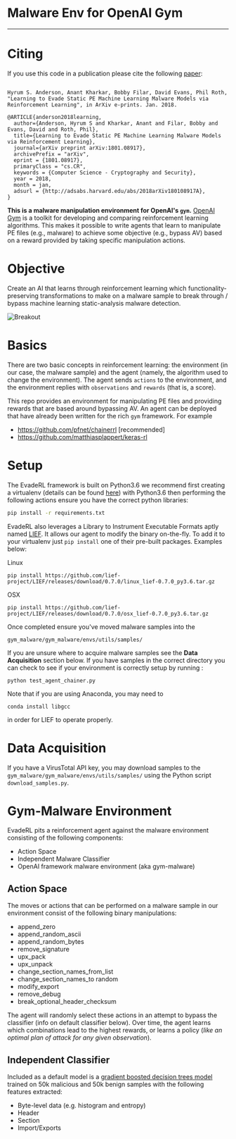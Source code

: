 # Malware Env for OpenAI Gym
**************************
Citing
======

If you use this code in a publication please cite the following [paper](https://arxiv.org/abs/1801.08917):

```

Hyrum S. Anderson, Anant Kharkar, Bobby Filar, David Evans, Phil Roth, "Learning to Evade Static PE Machine Learning Malware Models via Reinforcement Learning", in ArXiv e-prints. Jan. 2018.

@ARTICLE{anderson2018learning,
  author={Anderson, Hyrum S and Kharkar, Anant and Filar, Bobby and Evans, David and Roth, Phil},
  title={Learning to Evade Static PE Machine Learning Malware Models via Reinforcement Learning},
  journal={arXiv preprint arXiv:1801.08917},
  archivePrefix = "arXiv",
  eprint = {1801.08917},
  primaryClass = "cs.CR",
  keywords = {Computer Science - Cryptography and Security},
  year = 2018,
  month = jan,
  adsurl = {http://adsabs.harvard.edu/abs/2018arXiv180108917A},
}
```


**This is a malware manipulation environment for OpenAI's ``gym``.** 
[OpenAI Gym](https://gym.openai.com/) is a toolkit for developing and comparing reinforcement 
learning algorithms. This makes it possible to write agents that learn 
to manipulate PE files (e.g., malware) to achieve some objective 
(e.g., bypass AV) based on a reward provided by taking specific manipulation
actions.

Objective
======
Create an AI that learns through reinforcement learning which functionality-preserving transformations to make on a malware sample to break through / bypass machine learning static-analysis malware detection.

![Breakout](https://github.com/matthiasplappert/keras-rl/raw/master/assets/breakout.gif?raw=true
"Breakout")

Basics
======

There are two basic concepts in reinforcement learning: the environment (in our case, the malware sample) and the agent (namely, the algorithm used to change the environment). The agent sends `actions` to the environment, and the environment replies with `observations` and `rewards` (that is, a score).

This repo provides an environment for manipulating PE files and providing rewards that are based around bypassing AV.  An agent can be deployed that have already been written for the rich ``gym`` framework.  For example

* https://github.com/pfnet/chainerrl [recommended]
* https://github.com/matthiasplappert/keras-rl
 
Setup
=====
The EvadeRL framework is built on Python3.6 we recommend first creating a virtualenv (details can be found [here]) with Python3.6 then performing the following actions ensure you have the correct python libraries:

[here]: https://docs.python.org/3/tutorial/venv.html
```sh
pip install -r requirements.txt
```

EvadeRL also leverages a Library to Instrument Executable Formats aptly named [LIEF]. It allows our agent to modify the binary on-the-fly. To add it to your virtualenv just ```pip install``` one of their pre-built packages. Examples below:

[LIEF]: https://github.com/lief-project/LIEF

Linux
```
pip install https://github.com/lief-project/LIEF/releases/download/0.7.0/linux_lief-0.7.0_py3.6.tar.gz
```

OSX
```
pip install https://github.com/lief-project/LIEF/releases/download/0.7.0/osx_lief-0.7.0_py3.6.tar.gz
```

Once completed ensure you've moved malware samples into the 
```
gym_malware/gym_malware/envs/utils/samples/
```

If you are unsure where to acquire malware samples see the **Data Acquisition** section below. If you have samples in the correct directory you can check to see if your environment is correctly setup by running :

```
python test_agent_chainer.py
```

Note that if you are using Anaconda, you may need to
```
conda install libgcc
```
in order for LIEF to operate properly.

Data Acquisition
=====
If you have a VirusTotal API key, you may download samples to the `gym_malware/gym_malware/envs/utils/samples/` using the Python script `download_samples.py`.

Gym-Malware Environment
====
EvadeRL pits a reinforcement agent against the malware environment consisting of the following components:

* Action Space
* Independent Malware Classifier
* OpenAI framework malware environment (aka gym-malware)
 
Action Space
----
The moves or actions that can be performed on a malware sample in our environment consist of the following binary manipulations:
* append_zero
* append_random_ascii
* append_random_bytes
* remove_signature
* upx_pack
* upx_unpack
* change_section_names_from_list
* change_section_names_to random
* modify_export
* remove_debug
* break_optional_header_checksum

The agent will randomly select these actions in an attempt to bypass the classifier (info on default classifier below). Over time, the agent learns which combinations lead to the highest rewards, or learns a policy (*like an optimal plan of attack for any given observation*).

Independent Classifier
----
Included as a default model is a [gradient boosted decision trees model] trained on 50k malicious and 50k benign samples with the following features extracted:
* Byte-level data (e.g. histogram and entropy)
* Header
* Section
* Import/Exports


[gradient boosted decision trees model]: http://scikit-learn.org/stable/modules/generated/sklearn.ensemble.GradientBoostingClassifier.html


